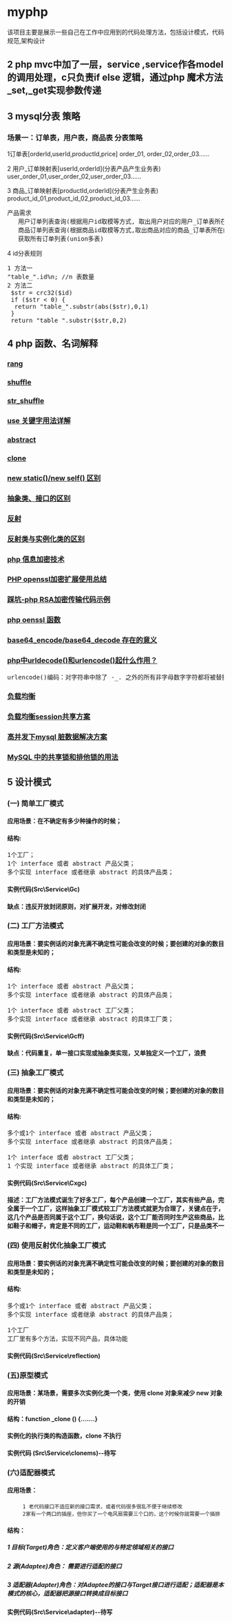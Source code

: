 # myphp
该项目主要是展示一些自己在工作中应用到的代码处理方法，包括设计模式，代码规范,架构设计


## 2 php mvc中加了一层，service ,service作各model的调用处理，c只负责if else 逻辑，通过php 魔术方法_set,_get实现参数传递
## 3 mysql分表 策略
### 场景一：订单表，用户表，商品表 分表策略
  <p> 1订单表[orderId,userId,productId,price] order_01, order_02,order_03......</p>
  <p> 2 用户_订单映射表[userId,orderId](分表产品产生业务表) user_order_01,user_order_02,user_order_03...... </p>
  <p> 3 商品_订单映射表[productId,orderId](分表产生业务表) product_id_01,product_id_02,product_id_03......</p>
<pre>产品需求
   用户订单列表查询(根据用户id取模等方式, 取出用户对应的用户_订单表所在的表)
   商品订单列表查询(根据商品id取模等方式,取出商品对应的商品_订单表所在的表)
   获取所有订单列表(union多表)  
</pre>
<p>4 id分表规则</p>
<pre>
1 方法一
"table_".id%n; //n 表数量
2 方法二
 $str = crc32($id)
 if ($str < 0) {
  return "table_".substr(abs($str),0,1)
 }
 return "table_".substr($str,0,2) 
</pre>

## 4 php 函数、名词解释
### [rang](http://www.w3school.com.cn/php/func_array_range.asp) 
### [shuffle](http://www.w3school.com.cn/php/func_array_shuffle.asp)
### [str_shuffle](http://www.w3school.com.cn/php/func_string_str_shuffle.asp)
### [use 关键字用法详解](https://blog.csdn.net/wang740209668/article/details/52118289)
### [abstract](https://www.cnblogs.com/timelesszhuang/p/4720241.html)
### [clone]()
### [new static()/new self() 区别](https://www.cnblogs.com/shizqiang/p/6277091.html)
### [抽象类、接口的区别](https://blog.csdn.net/fanteathy/article/details/7309966)
### [反射](http://php.net/manual/zh/book.reflection.php)
### [反射类与实例化类的区别](https://segmentfault.com/q/1010000010809844?sort=created)
### [php 信息加密技术](https://www.cnblogs.com/nixi8/p/4926689.html) 
### [PHP openssl加密扩展使用总结](https://www.cnblogs.com/huyihao/p/6082765.html)
### [踩坑-php RSA加密传输代码示例](https://www.cnblogs.com/firstForEver/p/5803940.html)
### [php oenssl 函数](http://www.php.net/manual/zh/ref.openssl.php)
### [base64_encode/base64_decode 存在的意义](https://www.cnblogs.com/kenshinobiy/p/4421842.html)
### [php中urldecode()和urlencode()起什么作用？](https://blog.csdn.net/Aaroun/article/details/80859247)
<pre>
urlencode()编码：对字符串中除了 -_. 之外的所有非字母数字字符都将被替换成百分号（%）后跟两位十六进制数，空格则编码为加号（+）。
</pre>
### [负载均衡](https://blog.csdn.net/github_37515779/article/details/79953788)
### [负载均衡session共享方案](https://www.cnblogs.com/yangliheng/p/5852494.html)
### [高并发下mysql 脏数据解决方案](http://www.php.cn/mysql-tutorials-369221.html)
### [MySQL 中的共享锁和排他锁的用法](http://www.php.cn/mysql-tutorials-360687.html)
## 5 设计模式
### (一) 简单工厂模式 
#### 应用场景：在不确定有多少种操作的时候；
#### 结构: 
<pre>1个工厂；
1个 interface 或者 abstract 产品父类；
多个实现 interface 或者继承 abstract 的具体产品类；
</pre>
#### 实例代码(Src\Service\Gc)
#### 缺点：违反开放封闭原则，对扩展开发，对修改封闭

### (二) 工厂方法模式 
#### 应用场景：要实例话的对象充满不确定性可能会改变的时候；要创建的对象的数目和类型是未知的；
#### 结构: 
<pre>
1个 interface 或者 abstract 产品父类；
多个实现 interface 或者继承 abstract 的具体产品类；

1个 interface 或者 abstract 工厂父类；
多个实现 interface 或者继承 abstract 的具体工厂类；
</pre>
#### 实例代码(Src\Service\Gcff)
#### 缺点：代码重复，单一接口实现或抽象类实现，又单独定义一个工厂，浪费


### (三) 抽象工厂模式 
#### 应用场景：要实例话的对象充满不确定性可能会改变的时候；要创建的对象的数目和类型是未知的；
#### 结构: 
<pre>
多个或1个 interface 或者 abstract 产品父类；
多个实现 interface 或者继承 abstract 的具体产品类；

1个 interface 或者 abstract 工厂父类；
1 个实现 interface 或者继承 abstract 的具体工厂类；
</pre>
#### 实例代码(Src\Service\Cxgc)
#### 描述：工厂方法模式诞生了好多工厂，每个产品创建一个工厂，其实有些产品，完全属于一个工厂，这样抽象工厂模式较工厂方法模式就更为合理了，关键点在于，这几个产品是否同属于这个工厂，换句话说，这个工厂能否同时生产这些商品，比如鞋子和帽子，肯定是不同的工厂，运动鞋和帆布鞋是同一个工厂，只是品类不一


### (四) 使用反射优化抽象工厂模式 
#### 应用场景：要实例话的对象充满不确定性可能会改变的时候；要创建的对象的数目和类型是未知的；
#### 结构: 
<pre>
多个或1个 interface 或者 abstract 产品父类；
多个实现 interface 或者继承 abstract 的具体产品类；

1个工厂
工厂里有多个方法，实现不同产品，具体功能
</pre>
#### 实例代码(Src\Service\reflection)
####

### (五)原型模式
#### 应用场景：某场景，需要多次实例化类一个类，使用 clone 对象来减少 new 对象的开销
#### 结构：function _clone () {.......}
#### 实例化的执行类的构造函数，clone 不执行
#### 实例代码 (Src\Service\clonems)--待写


### (六)适配器模式
#### 应用场景：
         1 老代码接口不适应新的接口需求，或者代码很多很乱不便于继续修改
         2家有一个两口的插座，但你买了一个电风扇需要三个口的，这个时候你就需要一个插排
#### 结构：
#####      1 目标(Target)角色：定义客户端使用的与特定领域相关的接口
#####      2 源(Adaptee)角色： 需要进行适配的接口
#####      3 适配器(Adapter)角色：对Adaptee的接口与Target接口进行适配；适配器是本模式的核心，适配器把源接口转换成目标接口
#### 实例代码(Src\Service\adapter)--待写








